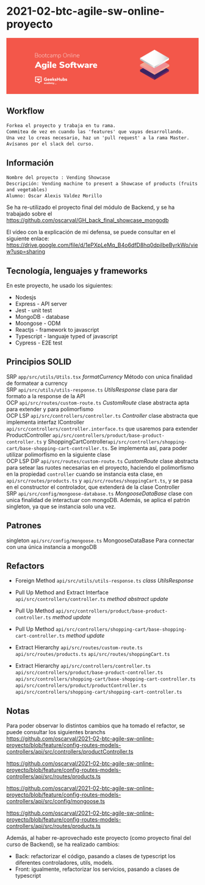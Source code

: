 # 2021-02-btc-agile-sw-online-proyecto

<p align="center">
    <img src="https://github.com/GeeksHubsAcademy/2020-geekshubs-media/blob/master/image/githubagilesoftware.jpg" >	
</p>

## Workflow

```
Forkea el proyecto y trabaja en tu rama.
Commitea de vez en cuando las 'features' que vayas desarrollando.
Una vez lo creas necesario, haz un 'pull request' a la rama Master.
Avísanos por el slack del curso.
```

## Información

```
Nombre del proyecto : Vending Showcase
Descripción: Vending machine to present a Showcase of products (fruits and vegetables)
Alumno: Oscar Alexis Valdez Morillo
```

Se ha re-utilizado el proyecto final del módulo de Backend, y se ha trabajado sobre el<br />
https://github.com/oscarval/GH_back_final_showcase_mongodb

El vídeo con la explicación de mi defensa, se puede consultar en el siguiente enlace:<br />
https://drive.google.com/file/d/1ePXpLeMq_B4o6dfD8hq0dpilbeByrkWo/view?usp=sharing

## Tecnología, lenguajes y frameworks

En este proyecto, he usado los siguientes:

- Nodesjs
- Express - API server
- Jest - unit test
- MongoDB - database
- Moongose - ODM
- Reactjs - framework to javascript
- Typescript - languaje typed of javascript
- Cypress - E2E test

## Principios SOLID

SRP `app/src/utils/Utils.tsx` _formatCurrency_ Método con unica finalidad de formatear a currency<br />
SRP `api/src/utils/utils-response.ts` _UtilsResponse_ clase para dar formato a la response de la API<br />
OCP `api/src/routes/custom-route.ts` _CustomRoute_ clase abstracta apta para extender y para polimorfismo<br />
OCP LSP `api/src/controllers/controller.ts` _Controller_ clase abstracta que implementa interfaz IController `api/src/controllers/controller.interface.ts` que usaremos para extender ProductController `api/src/controllers/product/base-product-controller.ts` y ShoppingCartController`api/src/controllers/shopping-cart/base-shopping-cart-controller.ts`. Se implementa así, para poder utilizar polimorfismo en la siguiente clase<br />
OCP LSP DIP `api/src/routes/custom-route.ts` _CustomRoute_ clase abstracta para setear las ruotes necesarias en el proyecto, haciendo el polimorfismo en la propiedad `controller` cuando se instancia esta clase, en `api/src/routes/products.ts` y `api/src/routes/shoppingCart.ts`, y se pasa en el constructor el controlador, que extenderá de la clase Controller<br />
SRP `api/src/config/mongoose-database.ts` _MongooseDataBase_ clase con unica finalidad de interactuar con mongoDB. Además, se aplica el patrón singleton, ya que se instancia solo una vez.<br />

## Patrones

singleton `api/src/config/mongoose.ts` MongooseDataBase Para connectar con una única instancia a mongoDB

## Refactors

- Foreign Method `api/src/utils/utils-response.ts` _class UtilsResponse_<br />
- Pull Up Method and Extract Interface `api/src/controllers/controller.ts` _method abstract update_<br />
- Pull Up Method `api/src/controllers/product/base-product-controller.ts` _method update_<br />
- Pull Up Method `api/src/controllers/shopping-cart/base-shopping-cart-controller.ts` _method update_<br />

- Extract Hierarchy `api/src/routes/custom-route.ts` `api/src/routes/products.ts` `api/src/routes/shoppingCart.ts`<br />
- Extract Hierarchy `api/src/controllers/controller.ts` `api/src/controllers/product/base-product-controller.ts` `api/src/controllers/shopping-cart/base-shopping-cart-controller.ts` `api/src/controllers/product/productController.ts` `api/src/controllers/shopping-cart/shopping-cart-controller.ts`<br />

## Notas

Para poder observar lo distintos cambios que ha tomado el refactor, se puede consultar los siguientes branchs<br />
https://github.com/oscarval/2021-02-btc-agile-sw-online-proyecto/blob/feature/config-routes-models-controllers/api/src/controllers/productController.ts

https://github.com/oscarval/2021-02-btc-agile-sw-online-proyecto/blob/feature/config-routes-models-controllers/api/src/routes/products.ts

https://github.com/oscarval/2021-02-btc-agile-sw-online-proyecto/blob/feature/config-routes-models-controllers/api/src/config/mongoose.ts

https://github.com/oscarval/2021-02-btc-agile-sw-online-proyecto/blob/feature/config-routes-models-controllers/api/src/routes/products.ts

Además, al haber re-aprovechado este proyecto (como proyecto final del curso de Backend), se ha realizado cambios:

- Back: refactorizar el código, pasando a clases de typescript los diferentes controladores, utils, models.
- Front: igualmente, refactorizar los servicios, pasando a clases de typescript

